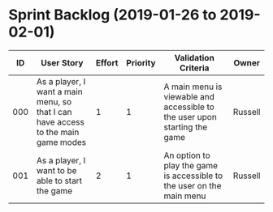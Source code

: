 # Sprint Backlog (2019-01-26 to 2019-02-01)

| ID | User Story | Effort | Priority | Validation Criteria | Owner |
|----|------------|--------|----------|---------------------|--------|
| 000 | As a player, I want a main menu, so that I can have access to the main game modes | 1      | 1        | A main menu is viewable and accessible to the user upon starting the game  | Russell |              
| 001 | As a player, I want to be able to start the game        | 2      | 1         |  An option to play the game is accessible to the user on the main menu | Russell |
